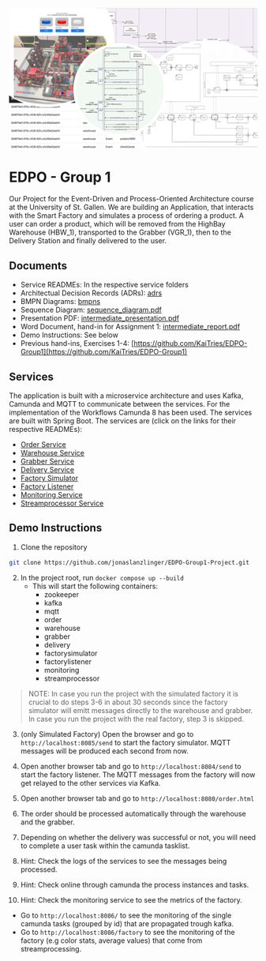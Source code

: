 ![banner.png](docs/images/banner.png)

# EDPO - Group 1

Our Project for the Event-Driven and Process-Oriented Architecture course at the University of St. Gallen.
We are building an Application, that interacts with the Smart Factory and simulates a process of ordering a product.
A user can order a product, which will be removed from the HighBay Warehouse (HBW_1), transported to the Grabber (VGR_1),
then to the Delivery Station and finally delivered to the user.

## Documents

* Service READMEs: In the respective service folders
* Architectual Decision Records (ADRs): [adrs](docs/adrs)
* BMPN Diagrams: [bmpns](docs/images/bmpns)
* Sequence Diagram: [sequence_diagram.pdf](docs/sequence_diagram/sequence_diagram.drawio.pdf)
* Presentation PDF: [intermediate_presentation.pdf](docs/intermediate_presentation.pdf)
* Word Document, hand-in for Assignment 1: [intermediate_report.pdf](docs/intermediate_report.pdf)
* Demo Instructions: See below
* Previous hand-ins, Exercises 1-4: [https://github.com/KaiTries/EDPO-Group1](https://github.com/KaiTries/EDPO-Group1)

## Services

The application is built with a microservice architecture and uses Kafka, Camunda and MQTT to communicate between the
services. For the implementation of the Workflows Camunda 8 has been used. The services are built with Spring Boot.
The services are (click on the links for their respective READMEs):

* [Order Service](order/README.md)
* [Warehouse Service](warehouse/README.md)
* [Grabber Service](grabber/README.md)
* [Delivery Service](delivery/README.md)
* [Factory Simulator](factorysimulator/README.md)
* [Factory Listener](factorylistener/README.md)
* [Monitoring Service](monitoring/README.md)
* [Streamprocessor Service](streamprocessor/README.md)

## Demo Instructions

1. Clone the repository

```bash
git clone https://github.com/jonaslanzlinger/EDPO-Group1-Project.git
```

2. In the project root, run `docker compose up --build`
    * This will start the following containers:
        * zookeeper
        * kafka
        * mqtt
        * order
        * warehouse
        * grabber
        * delivery
        * factorysimulator
        * factorylistener
        * monitoring
        * streamprocessor

> NOTE: In case you run the project with the simulated factory it is crucial to do steps 3-6 in about 30 seconds since
> the factory simulator will emitt messages directly to the warehouse and grabber.   
> In case you run the project with the real factory, step 3 is skipped.

3. (only Simulated Factory) Open the browser and go to `http://localhost:8085/send` to start the factory simulator.
   MQTT messages will be produced each second from now.

4. Open another browser tab and go to `http://localhost:8084/send` to start the factory listener.
   The MQTT messages from the factory will now get relayed to the other services via Kafka.

5. Open another browser tab and go to `http://localhost:8080/order.html`

6. The order should be processed automatically through the warehouse and the grabber.

7. Depending on whether the delivery was successful or not, you will need to complete a user task within
   the camunda tasklist.

8. Hint: Check the logs of the services to see the messages being processed.

9. Hint: Check online through camunda the process instances and tasks.

10. Hint: Check the monitoring service to see the metrics of the factory.

* Go to `http://localhost:8086/` to see the monitoring of the single camunda tasks (grouped by id) that are propagated trough kafka. 
* Go to `http://localhost:8086/factory` to see the monitoring of the factory (e.g color stats, average values) that come from streamprocessing.
